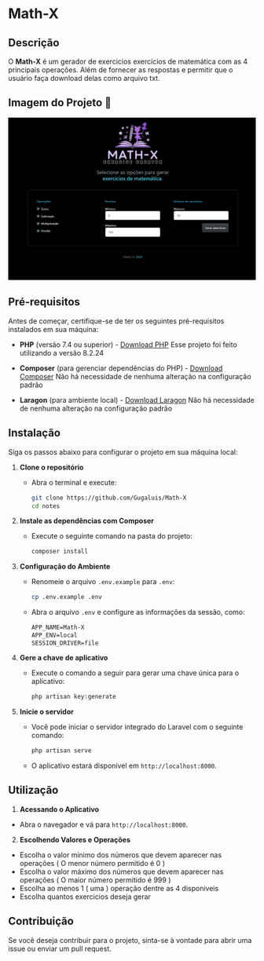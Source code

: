 # Math-X

## Descrição

O **Math-X** é um gerador de exercicios exercícios de matemática com as 4 principais operações. Além de fornecer as respostas e permitir que o usuário faça download delas como arquivo txt. 

## Imagem do Projeto 📸

![Math-X](public/assets/images/Math-X.png)

## Pré-requisitos

Antes de começar, certifique-se de ter os seguintes pré-requisitos instalados em sua máquina:

- **PHP** (versão 7.4 ou superior) - [Download PHP](https://www.php.net/downloads) Esse projeto foi feito utilizando a versão 8.2.24

- **Composer** (para gerenciar dependências do PHP) - [Download Composer](https://getcomposer.org/download/)  Não há necessidade de nenhuma alteração na configuração padrão 

- **Laragon** (para ambiente local) - [Download Laragon](https://laragon.org/download/) Não há necessidade de nenhuma alteração na configuração padrão 


## Instalação

Siga os passos abaixo para configurar o projeto em sua máquina local:

1. **Clone o repositório**

   - Abra o terminal e execute:
     ```bash
     git clone https://github.com/Gugaluis/Math-X
     cd notes
     ```

2. **Instale as dependências com Composer**

   - Execute o seguinte comando na pasta do projeto:
     ```bash
     composer install
     ```
          
3. **Configuração do Ambiente**

   - Renomeie o arquivo `.env.example` para `.env`:
     ```bash
     cp .env.example .env
     ```
   - Abra o arquivo `.env` e configure as informações da sessão, como:
     ```env
     APP_NAME=Math-X
     APP_ENV=local
     SESSION_DRIVER=file
     ```
     
4. **Gere a chave de aplicativo**

   - Execute o comando a seguir para gerar uma chave única para o aplicativo:
     ```bash
     php artisan key:generate
     ```
     
5. **Inicie o servidor**

   - Você pode iniciar o servidor integrado do Laravel com o seguinte comando:
     ```bash
     php artisan serve
     ```
   - O aplicativo estará disponível em `http://localhost:8000`.

## Utilização

1. **Acessando o Aplicativo**

  - Abra o navegador e vá para `http://localhost:8000`.

2. **Escolhendo Valores e Operações**

  - Escolha o valor minimo dos números que devem aparecer nas operações ( O menor número permitido é 0 )
  - Escolha o valor máximo dos números que devem aparecer nas operações ( O maior número permitido é 999 )
  - Escolha ao menos 1 ( uma ) operação dentre as 4 disponiveis
  - Escolha quantos exercicios deseja gerar 

## Contribuição

Se você deseja contribuir para o projeto, sinta-se à vontade para abrir uma issue ou enviar um pull request.
